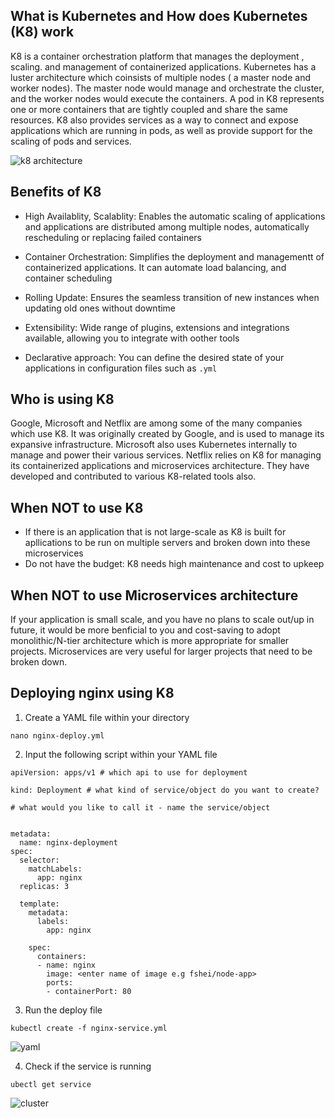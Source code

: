## What is Kubernetes and How does Kubernetes (K8) work

K8 is a container orchestration platform that manages the deployment , scaling. and management of containerized applications. Kubernetes has a luster architecture which coinsists of multiple nodes ( a master node and worker nodes). The master node would manage and orchestrate the cluster, and the worker nodes would execute the containers. A pod in K8 represents one or more containers that are tightly coupled and share the same resources. K8 also provides services as a way to connect and expose applications which are running in pods, as well as provide support for the scaling of pods and services.


![k8 architecture](https://github.com/fsh-nur/microservices_docker_k8/assets/129324316/77b529ac-875a-462d-8ef7-52890b8a2202)


## Benefits of K8

- High Availablity, Scalablity:
  Enables the automatic scaling of applications and applications are distributed among multiple nodes, automatically rescheduling or replacing failed containers

- Container Orchestration:
  Simplifies the deployment and managementt of containerized applications. It can automate load balancing, and container scheduling
  
- Rolling Update:
  Ensures the seamless transition of new instances when updating old ones without downtime

- Extensibility:
  Wide range of plugins, extensions and integrations available, allowing you to integrate with oother tools
  
 - Declarative approach:
   You can define the desired state of your applications in configuration files such as `.yml`


## Who is using K8

Google, Microsoft and Netflix are among some of the many companies which use K8. It was originally created by Google, and is used to manage its expansive infrastructure. Microsoft also uses Kubernetes internally to manage and power their various services. Netflix relies on K8 for managing its containerized applications and microservices architecture. They have developed and contributed to various K8-related tools also.

## When NOT to use K8

- If there is an application that is not large-scale as K8 is built for apllications to be run on multiple servers and broken down into these microservices
- Do not have the budget: K8 needs high maintenance and cost to upkeep 

## When NOT to use Microservices architecture

If your application is small scale, and you have no plans to scale out/up in future, it would be more benficial to you and cost-saving to adopt monolithic/N-tier architecture which is more appropriate for smaller projects. Microservices are very useful for larger projects that need to be broken down.

## Deploying nginx using K8

1. Create a YAML file within your directory

```
nano nginx-deploy.yml
```

2. Input the following script within your YAML file

```
apiVersion: apps/v1 # which api to use for deployment

kind: Deployment # what kind of service/object do you want to create?

# what would you like to call it - name the service/object


metadata:
  name: nginx-deployment
spec:
  selector: 
    matchLabels:
      app: nginx
  replicas: 3

  template:
    metadata:
      labels:
        app: nginx
    
    spec: 
      containers:
      - name: nginx
        image: <enter name of image e.g fshei/node-app>
        ports:
        - containerPort: 80
```

3. Run the deploy file 

```
kubectl create -f nginx-service.yml
```
![yaml](https://github.com/fsh-nur/microservices_docker_k8/assets/129324316/09d9a18c-7c86-4c99-bcbb-9cd40e486733)




4. Check if the service is running

```
ubectl get service
```


![cluster](https://github.com/fsh-nur/microservices_docker_k8/assets/129324316/cea63d0c-c6db-49a7-a1c7-223d65bc0714)

